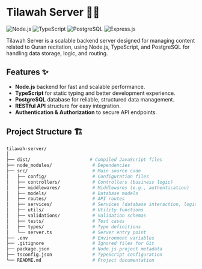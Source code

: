 # Tilawah Server 📖🚀

![Node.js](https://img.shields.io/badge/Node.js-v20.17.0-green?style=for-the-badge&logo=node.js)
![TypeScript](https://img.shields.io/badge/TypeScript-v5.6-blue?style=for-the-badge&logo=typescript)
![PostgreSQL](https://img.shields.io/badge/PostgreSQL-v17-316192?style=for-the-badge&logo=postgresql)
![Express.js](https://img.shields.io/badge/Express.js-v4.21.0-lightgrey?style=for-the-badge&logo=express)

Tilawah Server is a scalable backend server designed for managing content related to Quran recitation, using Node.js, TypeScript, and PostgreSQL for handling data storage, logic, and routing.

## Features ✨

- **Node.js** backend for fast and scalable performance.
- **TypeScript** for static typing and better development experience.
- **PostgreSQL** database for reliable, structured data management.
- **RESTful API** structure for easy integration.
- **Authentication & Authorization** to secure API endpoints.

## Project Structure 🏗️

```bash
tilawah-server/
│
├── dist/                      # Compiled JavaScript files
├── node_modules/               # Dependencies
├── src/                        # Main source code
│   ├── config/                 # Configuration files
│   ├── controllers/            # Controllers (business logic)
│   ├── middlewares/            # Middlewares (e.g., authentication)
│   ├── models/                 # Database models
│   ├── routes/                 # API routes
│   ├── services/               # Services (database interaction, logic)
│   ├── utils/                  # Utility functions
│   ├── validations/            # Validation schemas
│   ├── tests/                  # Test cases
│   ├── types/                  # Type definitions
│   └── server.ts               # Server entry point
├── .env                        # Environment variables
├── .gitignore                  # Ignored files for Git
├── package.json                # Node.js project metadata
├── tsconfig.json               # TypeScript configuration
└── README.md                   # Project documentation
